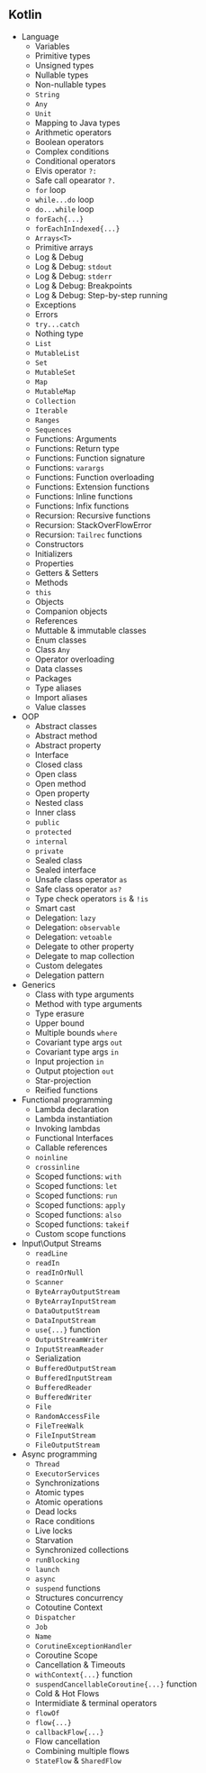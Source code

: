 ## Kotlin
- Language
  - Variables
  - Primitive types
  - Unsigned types
  - Nullable types
  - Non-nullable types
  - `String`
  - `Any`
  - `Unit`
  - Mapping to Java types
  - Arithmetic operators
  - Boolean operators
  - Complex conditions
  - Conditional operators
  - Elvis operator `?:`
  - Safe call opearator `?.`
  - `for` loop
  - `while...do` loop
  - `do...while` loop
  - `forEach{...}`
  - `forEachInIndexed{...}`
  - `Arrays<T>`
  - Primitive arrays
  - Log & Debug
  - Log & Debug: `stdout`
  - Log & Debug: `stderr`
  - Log & Debug: Breakpoints
  - Log & Debug: Step-by-step running
  - Exceptions
  - Errors
  - `try...catch`
  - Nothing type
  - `List`
  - `MutableList`
  - `Set`
  - `MutableSet`
  - `Map`
  - `MutableMap`
  - `Collection`
  - `Iterable`
  - `Ranges`
  - `Sequences`
  - Functions: Arguments
  - Functions: Return type
  - Functions: Function signature
  - Functions: `varargs`
  - Functions: Function overloading
  - Functions: Extension functions
  - Functions: Inline functions
  - Functions: Infix functions
  - Recursion: Recursive functions
  - Recursion: StackOverFlowError
  - Recursion: `Tailrec` functions
  - Constructors
  - Initializers
  - Properties
  - Getters & Setters
  - Methods
  - `this`
  - Objects
  - Companion objects
  - References
  - Muttable & immutable classes
  - Enum classes
  - Class `Any`
  - Operator overloading
  - Data classes
  - Packages
  - Type aliases
  - Import aliases
  - Value classes
- OOP
  - Abstract classes
  - Abstract method
  - Abstract property
  - Interface
  - Closed class
  - Open class 
  - Open method
  - Open property
  - Nested class
  - Inner class
  - `public`
  - `protected`
  - `internal`
  - `private`
  - Sealed class
  - Sealed interface
  - Unsafe class operator `as`
  - Safe class operator `as?`
  - Type check operators `is` & `!is`
  - Smart cast
  - Delegation: `lazy`
  - Delegation: `observable`
  - Delegation: `vetoable`
  - Delegate to other property
  - Delegate to map collection
  - Custom delegates
  - Delegation pattern
- Generics
  - Class with type arguments
  - Method with type arguments
  - Type erasure
  - Upper bound
  - Multiple bounds `where`
  - Covariant type args `out`
  - Covariant type args `in`
  - Input projection `in`
  - Output ptojection `out`
  - Star-projection
  - Reified functions
- Functional programming
  - Lambda declaration
  - Lambda instantiation
  - Invoking lambdas
  - Functional Interfaces
  - Callable references
  - `noinline`
  - `crossinline`
  - Scoped functions: `with`
  - Scoped functions: `let`
  - Scoped functions: `run`
  - Scoped functions: `apply`
  - Scoped functions: `also`
  - Scoped functions: `takeif`
  - Custom scope functions
- Input\Output Streams
  - `readLine`
  - `readIn`
  - `readInOrNull`
  - `Scanner`
  - `ByteArrayOutputStream`
  - `ByteArrayInputStream`
  - `DataOutputStream`
  - `DataInputStream`
  - `use{...}` function
  - `OutputStreamWriter`
  - `InputStreamReader`
  - Serialization
  - `BufferedOutputStream`
  - `BufferedInputStream`
  - `BufferedReader`
  - `BufferedWriter`
  - `File`
  - `RandomAccessFile`
  - `FileTreeWalk`
  - `FileInputStream`
  - `FileOutputStream`
- Async programming
  - `Thread`
  - `ExecutorServices`
  - Synchronizations
  - Atomic types
  - Atomic operations
  - Dead locks
  - Race conditions
  - Live locks
  - Starvation
  - Synchronized collections
  - `runBlocking`
  - `launch`
  - `async`
  - `suspend` functions
  - Structures concurrency
  - Cotoutine Context
  - `Dispatcher`
  - `Job`
  - `Name`
  - `CorutineExceptionHandler`
  - Coroutine Scope
  - Cancellation & Timeouts
  - `withContext{...}` function
  - `suspendCancellableCoroutine{...}` function
  - Cold & Hot Flows
  - Intermidiate & terminal operators
  - `flowOf`
  - `flow{...}`
  - `callbackFlow{...}`
  - Flow cancellation
  - Combining multiple flows
  - `StateFlow` & `SharedFlow` 
